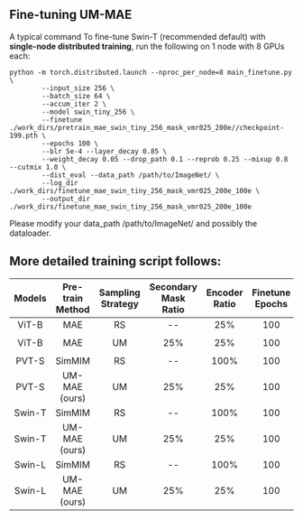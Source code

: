 ## Fine-tuning UM-MAE

A typical command To fine-tune Swin-T (recommended default) with **single-node distributed training**, run the following on 1 node with 8 GPUs each:
```
python -m torch.distributed.launch --nproc_per_node=8 main_finetune.py \
        --input_size 256 \
        --batch_size 64 \
        --accum_iter 2 \
        --model swin_tiny_256 \
        --finetune ./work_dirs/pretrain_mae_swin_tiny_256_mask_vmr025_200e//checkpoint-199.pth \
        --epochs 100 \
        --blr 5e-4 --layer_decay 0.85 \
        --weight_decay 0.05 --drop_path 0.1 --reprob 0.25 --mixup 0.8 --cutmix 1.0 \
        --dist_eval --data_path /path/to/ImageNet/ \
        --log_dir ./work_dirs/finetune_mae_swin_tiny_256_mask_vmr025_200e_100e \
        --output_dir ./work_dirs/finetune_mae_swin_tiny_256_mask_vmr025_200e_100e
```
Please modify your data_path /path/to/ImageNet/ and possibly the dataloader.

## More detailed training script follows:
| Models  | Pre-train Method| Sampling Strategy | Secondary Mask Ratio | Encoder Ratio | Finetune Epochs | Finetune Command |
| :---:   | :---: | :---: | :---: | :---: | :---: | :---: |
| ViT-B   | MAE          | RS | --  | 25%  | 100 | ```make finetune_mae_vit_base_patch16_dec512d2b_200e_100e```|
| ViT-B   | MAE          | UM | 25% | 25%  | 100 | ```make finetune_mae_vit_base_patch16_dec512d2b_mask_vmr025_200e_100e```| 
| PVT-S   | SimMIM       | RS | --  | 100% | 100 | ```make finetune_simmim_pvt_small_256_200e_100e```| 
| PVT-S   | UM-MAE (ours)| UM | 25% | 25%  | 100 | ```make finetune_mae_pvt_small_256_mask_vmr025_200e_100e```| 
| Swin-T  | SimMIM       | RS | --  | 100% | 100 | ```make finetune_simmim_swin_tiny_256_200e_100e```| 
| Swin-T  | UM-MAE (ours)| UM | 25% | 25%  | 100 | ```make finetune_mae_swin_tiny_256_mask_vmr025_200e_100e```| 
| Swin-L  | SimMIM       | RS | --  | 100% | 100 | see [official](https://github.com/microsoft/SimMIM) | 
| Swin-L  | UM-MAE (ours)| UM | 25% | 25%  | 100 | ```make finetune_mae_swin_large_256_mask_vmr025_200e_100e```| 
